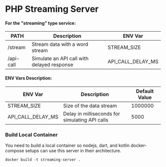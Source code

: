 # PHP Streaming Server

#### For the "streaming" type service:

| PATH      | Description                                | ENV Var           |
| --------- | ------------------------------------------ | ----------------- |
| /stream   | Stream data with a word stream             | STREAM_SIZE       |
| /api-call | Simulate an API call with delayed response | API_CALL_DELAY_MS |

#### ENV Vars Description:

| ENV Var           | Description                                    | Default Value |
| ----------------- | ---------------------------------------------- | ------------- |
| STREAM_SIZE       | Size of the data stream                        | 1000000       |
| API_CALL_DELAY_MS | Delay in milliseconds for simulating API calls | 5000          |

### Build Local Container

You need to build a local container so nodejs, dart, and kotlin docker-compose setups can use this server in their architecture.

```
docker build -t streaming-server .
```
